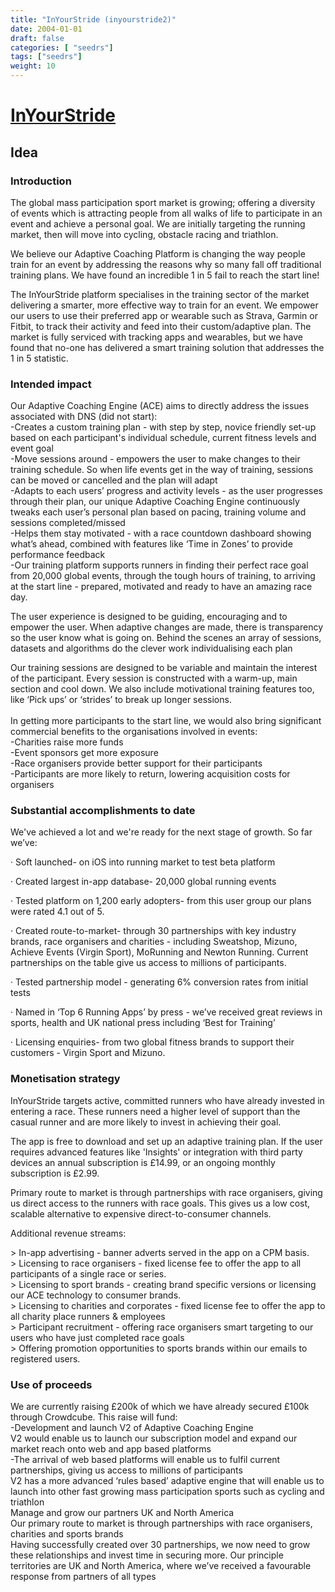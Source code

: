 ```yaml
---
title: "InYourStride (inyourstride2)"
date: 2004-01-01
draft: false
categories: [ "seedrs"]
tags: ["seedrs"]
weight: 10
---
```


# [InYourStride](https://www.seedrs.com/inyourstride2)

## Idea

### Introduction

The global mass participation sport market is growing; offering a diversity of events which is attracting people from all walks of life to participate in an event and achieve a personal goal. We are initially targeting the running market, then will move into cycling, obstacle racing and triathlon.

We believe our Adaptive Coaching Platform is changing the way people train for an event by addressing the reasons why so many fall off traditional training plans. We have found an incredible 1 in 5 fail to reach the start line!

The InYourStride platform specialises in the training sector of the market delivering a smarter, more effective way to train for an event. We empower our users to use their preferred app or wearable such as Strava, Garmin or Fitbit, to track their activity and feed into their custom/adaptive plan. The market is fully serviced with tracking apps and wearables, but we have found that no-one has delivered a smart training solution that addresses the 1 in 5 statistic.

### Intended impact

Our Adaptive Coaching Engine (ACE) aims to directly address the issues associated with DNS (did not start): <br>-Creates a custom training plan - with step by step, novice friendly set-up based on each participant's individual schedule, current fitness levels and event goal <br>-Move sessions around - empowers the user to make changes to their training schedule. So when life events get in the way of training, sessions can be moved or cancelled and the plan will adapt <br>-Adapts to each users’ progress and activity levels - as the user progresses through their plan, our unique Adaptive Coaching Engine continuously tweaks each user’s personal plan based on pacing, training volume and sessions completed/missed <br>-Helps them stay motivated - with a race countdown dashboard showing what’s ahead, combined with features like ‘Time in Zones’ to provide performance feedback <br>-Our training platform supports runners in finding their perfect race goal from 20,000 global events, through the tough hours of training, to arriving at the start line - prepared, motivated and ready to have an amazing race day.

The user experience is designed to be guiding, encouraging and to empower the user. When adaptive changes are made, there is transparency so the user know what is going on. Behind the scenes an array of sessions, datasets and algorithms do the clever work individualising each plan

Our training sessions are designed to be variable and maintain the interest of the participant. Every session is constructed with a warm-up, main section and cool down. We also include motivational training features too, like ‘Pick ups’ or ‘strides’ to break up longer sessions. <br> <br>In getting more participants to the start line, we would also bring significant commercial benefits to the organisations involved in events: <br>-Charities raise more funds <br>-Event sponsors get more exposure <br>-Race organisers provide better support for their participants <br>-Participants are more likely to return, lowering acquisition costs for organisers

### Substantial accomplishments to date

We've achieved a lot and we're ready for the next stage of growth. So far we’ve:

· Soft launched​- on iOS into running market to test beta platform

· Created largest in-app database​- 20,000 global running events

· Tested platform on 1,200 early adopters​- from this user group our plans were rated 4.1 out of 5.

· Created route-to-market​- through 30 partnerships with key industry brands, race organisers and charities - including Sweatshop, Mizuno, Achieve Events (Virgin Sport), MoRunning and Newton Running. Current partnerships on the table give us access to millions of participants.

· Tested partnership model ​- generating 6% conversion rates from initial tests

· Named in ‘Top 6 Running Apps’ by press ​- we’ve received great reviews in sports, health and UK national press including ‘Best for Training’

· Licensing enquiries​- from two global fitness brands to support their customers - Virgin Sport and Mizuno.

### Monetisation strategy

InYourStride targets active, committed runners who have already invested in entering a race. These runners need a higher level of support than the casual runner and are more likely to invest in achieving their goal.

The app is free to download and set up an adaptive training plan. If the user requires advanced features like 'Insights' or integration with third party devices an annual subscription is £14.99, or an ongoing monthly subscription is £2.99.

Primary route to market is through partnerships with race organisers, giving us direct access to the runners with race goals. This gives us a low cost, scalable alternative to expensive direct-to-consumer channels.

Additional revenue streams:

&gt; In-app advertising - banner adverts served in the app on a CPM basis. <br>&gt; Licensing to race organisers - fixed license fee to offer the app to all participants of a single race or series. <br>&gt; Licensing to sport brands - creating brand specific versions or licensing our ACE technology to consumer brands. <br>&gt; Licensing to charities and corporates - fixed license fee to offer the app to all charity place runners &amp; employees <br>&gt; Participant recruitment - offering race organisers smart targeting to our users who have just completed race goals <br>&gt; Offering promotion opportunities to sports brands within our emails to registered users.

### Use of proceeds

We are currently raising £200k of which we have already secured £100k through Crowdcube. This raise will fund: <br>-Development and launch V2 of Adaptive Coaching Engine <br>V2 would enable us to launch our subscription model and expand our market reach onto web and app based platforms <br>-The arrival of web based platforms will enable us to fulfil current partnerships, giving us access to millions of participants <br>V2 has a more advanced ‘rules based’ adaptive engine that will enable us to launch into other fast growing mass participation sports such as cycling and triathlon <br>Manage and grow our partners UK and North America <br>Our primary route to market is through partnerships with race organisers, charities and sports brands <br>Having successfully created over 30 partnerships, we now need to grow these relationships and invest time in securing more. Our principle territories are UK and North America, where we’ve received a favourable response from partners of all types

